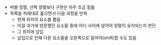 
- 버블 정렬, 선택 정렬보다 구현은 아주 조금 힘듦
- 목록을 차례대로 훑으면서 다음 과정을 반복
	- 현재 위치의 요소를 뽑음
	- 이걸 과거에 방문했던 요소들 중에 어디 사이에 넣어야 정렬이 유지되는지 판단
	- 그 위치에 삽입
	- 삽입으로 인해 다른 요소들을 오른쪽으로 밀어야(shift)할 수도 있음
